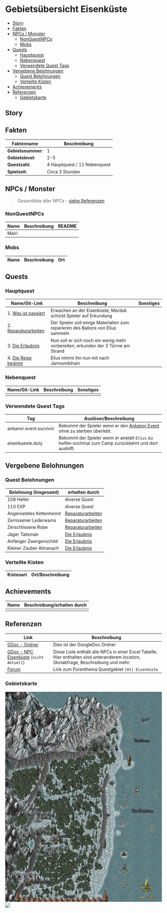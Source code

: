 # Gebietsübersicht Eisenküste <!-- omit in toc -->


- [Story](#story)
- [Fakten](#fakten)
- [NPCs / Monster](#npcs--monster)
    - [NonQuestNPCs](#nonquestnpcs)
    - [Mobs](#mobs)
- [Quests](#quests)
    - [Hauptquest](#hauptquest)
    - [Nebenquest](#nebenquest)
    - [Verwendete Quest Tags](#verwendete-quest-tags)
- [Vergebene Belohnungen](#vergebene-belohnungen)
    - [Quest Belohnungen](#quest-belohnungen)
    - [Verteilte Kisten](#verteilte-kisten)
- [Achievements](#achievements)
- [Referenzen](#referenzen)
    - [Gebietskarte](#gebietskarte)

## Story

## Fakten

|Faktenname| Beschreibung|
|---|---|
|**Gebietsnummer:**|1  |
|**Gebietslevel:**|2-5  |
|**Questzahl:**|4 Hauptquest / 11 Nebenquest  |
|**Spielzeit:**|Circa 3 Stunden|

## NPCs / Monster

> Gesamtliste aller NPCs - [siehe Referenzen](#referenzen)

### NonQuestNPCs

|Name         | Beschreibung| README|
| ---------------- | ---| ---|
|Mairi|  | |

### Mobs

|Name         | Beschreibung| Ort|
| ---------------- | ---| ---|

## Quests

### Hauptquest

|Name/Git-Link         | Beschreibung| Sonstiges|
| ---------------- | ---|---|
|1. [Was ist passiert](./hauptquest/1-was-ist-passiert/README.md) | Erwachen an der Eisenküste, Marduk schickt Spieler auf Erkundung |  |
|2. [Reparaturarbeiten](./hauptquest/2-reparaturarbeiten/README.md) |Der Spieler soll einige Materialien zum reparieren des Ballons von Elius sammeln | |
|3. [Die Erlaubnis](./hauptquest/3-die-erlaubnis/README.md) |Nun soll er sich noch ein wenig mehr vorbereiten, erkunden der 3 Türme am Strand | |
|4. [Die Reise beginnt](./hauptquest/4-die-reise-beginnt/README.md) |Elius nimmt ihn nun mit nach Jarmundshain | |


### Nebenquest

|Name/Git-Link         | Beschreibung| Sonstiges|
| ---------------- | ---|---|
|  |   |  |

### Verwendete Quest Tags 
|Tag | Auslöser/Beschreibung|
| --- | --- |
|ankanor.event.survivor| Bekommt der Spieler wenn er den [Ankanor Event](../ankanor/hauptquest/5-weitere-ausbildung/README.md) ohne zu sterben überlebt.|
|eisenkueste.duty |Bekommt der Spieler wenn er anstatt `Elius` zu helfen nochmal zum Camp zurückkehrt und dort aushilft. |

## Vergebene Belohnungen

### Quest Belohnungen

|Belohnung (Insgesamt)       | erhalten durch| 
| ---------------- | ---|
|108 Heller  |diverse Quest  |
|110 EXP    |diverse Quest |
|Angerostetes Kettenhemd| [Reparaturarbeiten](.\hauptquest\2-reparaturarbeiten\README.md)|
|Zerrissener Lederwams |[Reparaturarbeiten](.\hauptquest\2-reparaturarbeiten\README.md)|
|Zerschlissene Robe|[Reparaturarbeiten](.\hauptquest\2-reparaturarbeiten\README.md)|
|Jäger Talisman |[Die Erlaubnis](./hauptquest/3-die-erlaubnis/README.md)|
|Anfänger Zwergenschild |[Die Erlaubnis](./hauptquest/3-die-erlaubnis/README.md)|
|Kleiner Zauber Almanach |[Die Erlaubnis](./hauptquest/3-die-erlaubnis/README.md)|

### Verteilte Kisten

|Kistenart | Ort/Beschreibung|
| --- | --- |


## Achievements

|Name | Beschreibung/erhalten durch|
| --- | --- |
|  |   |

## Referenzen

| Link           | Beschreibung|
| ---------------- | ---| 
|[GDoc - Ordner](https://drive.google.com/drive/folders/0B-4wSu3oC_hnfkF3Z2d1RjktOGxGMGVIZjNjY29NSDk1cE4tNVBCbHdMUWRERHBKLVBhNzQ) | Dies ist der GoogleDoc Ordner|
|[GDoc - NPC Eisenküste](https://docs.google.com/spreadsheets/d/1CPzWnv-ctPoIfWIPTYSVD8u0v45-Pg5osyw9VEzgqQg/edit) (`nicht Aktuell`) | Diese Liste enthält alle NPCs in einer Excel Tabelle. Hier enthalten sind unteranderem location, Skinabfrage, Beschreibung und mehr.|
|[Forum](https://faldoria.de/board/index.php?thread/391-01-eisenk%C3%BCste-aktuell/)| Link zum Forenthema Questgebiet `[01] Eisenküste`|


### Gebietskarte

[![](gebietskarte_eisenkueste.png)](.\gebietskarte_eisenkueste.png)
[![](eisenkueste_mobs.png)](./eisenkueste_mobs.png)
